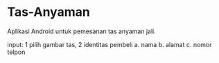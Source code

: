 # Tas-Anyaman
Aplikasi Android untuk pemesanan tas anyaman jali.

input:
1 pilih gambar tas,
2 identitas pembeli
a. nama
b. alamat
c. nomor telpon

